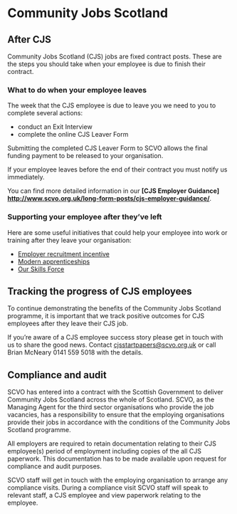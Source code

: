 # Community Jobs Scotland

## After CJS

Community Jobs Scotland (CJS) jobs are fixed contract posts. These are the steps you should take when your employee is due to finish their contract.

### What to do when your employee leaves

The week that the CJS employee is due to leave you we need to you to complete several actions:

* conduct an Exit Interview
* complete the online CJS Leaver Form

Submitting the completed CJS Leaver Form to SCVO allows the final funding payment to be released to your organisation. 

If your employee leaves before the end of their contract you must notify us immediately.

You can find more detailed information in our **[CJS Employer Guidance] http://www.scvo.org.uk/long-form-posts/cjs-employer-guidance/**.

### Supporting your employee after they’ve left

Here are some useful initiatives that could help your employee into work or training after they leave your organisation:

* [Employer recruitment incentive](https://www.ourskillsforce.co.uk/funding-for-skills/employer-recruitment-incentive/)
* [Modern apprenticeships](http://www.skillsdevelopmentscotland.co.uk/our-services/modern-apprenticeships/)
* [Our Skills Force](http://www.ourskillsforce.co.uk/)

## Tracking the progress of CJS employees

To continue demonstrating the benefits of the Community Jobs Scotland programme, it is important that we track positive outcomes for CJS employees after they leave their CJS job.

If you’re aware of a CJS employee success story please get in touch with us to share the good news. Contact cjsstartpapers@scvo.org.uk or call Brian McNeary  0141 559 5018 with the details.

## Compliance and audit

SCVO has entered into a contract with the Scottish Government to deliver Community Jobs Scotland across the whole of Scotland.  SCVO, as the Managing Agent for the third sector organisations who provide the job vacancies, has a responsibility to ensure that the employing organisations provide their jobs in accordance with the conditions of the Community Jobs Scotland programme.

All employers are required to retain documentation relating to their CJS employee(s) period of employment including copies of the all CJS paperwork.  This documentation has to be made available upon request for compliance and audit purposes.

SCVO staff will get in touch with the employing organisation to arrange any compliance visits.  During a compliance visit SCVO staff will speak to relevant staff, a CJS employee and view  paperwork relating to the employee.
